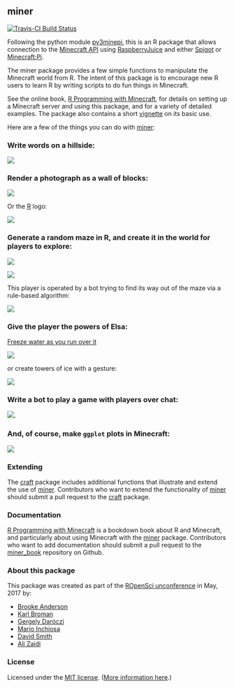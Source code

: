 ## miner

[![Travis-CI Build Status](https://travis-ci.org/ropenscilabs/miner.svg?branch=master)](https://travis-ci.org/ropenscilabs/miner)

Following the python module
[py3minepi](https://github.com/py3minepi/py3minepi), this is an R package that allows
connection to the
[Minecraft API](http://www.stuffaboutcode.com/p/minecraft-api-reference.html)
using [RaspberryJuice](https://dev.bukkit.org/projects/raspberryjuice)
and either [Spigot](https://www.spigotmc.org/) or
[Minecraft:Pi](https://minecraft.net/en-us/edition/pi/).

The miner package provides a few simple functions to manipulate the
Minecraft world from R. The intent of this package is to encourage new
R users to learn R by writing scripts to do fun things in Minecraft.

See the online book, [R Programming with
Minecraft](https://ROpenSciLabs.github.io/miner_book/), for details on
setting up a Minecraft server and using this package, and for a
variety of detailed examples. The package also contains a short
[vignette](vignettes/miner.Rmd) on its basic use.

Here are a few of the things you can do with
[miner](https://github.com/ropenscilabs/miner):

### Write words on a hillside:

![](extra_vignettes/figure/rOpenSci_sign.png)

### Render a photograph as a wall of blocks:

![](extra_vignettes/figure/karthik_minecraft.png)

Or the [R](https://www.r-project.org) logo:

![](extra_vignettes/figure/Rlogo_minecraft.png)

### Generate a random maze in R, and create it in the world for players to explore:

![](extra_vignettes/figure/maze.gif)

![](extra_vignettes/figure/maze-minecraft.png)

This player is operated by a bot trying to find its way out of the maze via a rule-based algorithm:

![](extra_vignettes/figure/maze_bot.gif)

### Give the player the powers of Elsa:

[Freeze water as you run over it](https://youtu.be/6gcRyuj0smg)

[![](extra_vignettes/figure/elsa-animated.gif)](https://www.youtube.com/watch?v=6gcRyuj0smg)

or create towers of ice with a gesture:

![](extra_vignettes/figure/ice_towers.png)

### Write a bot to play a game with players over chat:

![](extra_vignettes/figure/guessnum.png).


### And, of course, make `ggplot` plots in Minecraft:

[![](extra_vignettes/figure/ggplot.gif)](https://www.youtube.com/watch?v=zggCAYAfjXE)

### Extending

The [craft](https://github.com/ropenscilabs/craft) package includes additional functions that illustrate and extend the use of [miner](https://github.com/ropenscilabs/miner). Contributors who want to extend the functionality of [miner](https://github.com/ropenscilabs/miner) should submit a pull request to the [craft](https://github.com/ropenscilabs/craft) package.

### Documentation

[R Programming with Minecraft](https://ROpenSciLabs.github.io/miner_book/) is a bookdown book about R and Minecraft, and particularly about using Minecraft with the [miner](https://github.com/ropenscilabs/miner) package. Contributors who want to add documentation should submit a pull request to the [miner_book](https://github.com/ropenscilabs/miner_book) repository on Github.


### About this package

This package was created as part of the [ROpenSci unconference](http://unconf17.ropensci.org/)
in May, 2017 by:

* [Brooke Anderson](https://github.com/geanders)
* [Karl Broman](https://github.com/kbroman)
* [Gergely Daróczi](https://github.com/daroczig)
* [Mario Inchiosa](https://github.com/inchiosa)
* [David Smith](https://github.com/revodavid)
* [Ali Zaidi](https://github.com/akzaidi)

### License

Licensed under the [MIT license](https://cran.r-project.org/web/licenses/MIT). ([More information here](https://en.wikipedia.org/wiki/MIT_License).)
